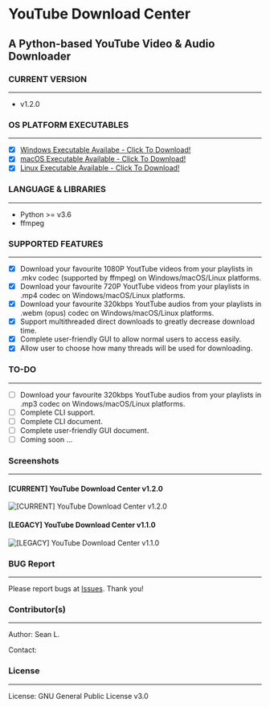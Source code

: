 # YouTube Download Center

## A Python-based YouTube Video &amp; Audio Downloader

### CURRENT VERSION
-----
- v1.2.0

### OS PLATFORM EXECUTABLES
-----
- [x] [Windows Executable Availabe - Click To Download!](https://github.com/seanlee31/youtube-download-center/releases/download/v1.2.0/youtube-download-center-latest-win.exe) 
- [x] [macOS Executable Available - Click To Download!](https://github.com/seanlee31/youtube-download-center/releases/download/v1.1.1/youtube-download-center-latest-mac)
- [x] [Linux Executable Available - Click To Download!](https://github.com/seanlee31/youtube-download-center/releases/download/v1.1.1/youtube-download-center-latest-linux)

### LANGUAGE & LIBRARIES
-----
- Python >= v3.6
- ffmpeg

### SUPPORTED FEATURES
-----
- [x] Download your favourite 1080P YoutTube videos from your playlists in .mkv codec (supported by ffmpeg) on Windows/macOS/Linux platforms.
- [x] Download your favourite 720P YoutTube videos from your playlists in .mp4 codec on Windows/macOS/Linux platforms.
- [x] Download your favourite 320kbps YoutTube audios from your playlists in .webm (opus) codec on Windows/macOS/Linux platforms.
- [x] Support multithreaded direct downloads to greatly decrease download time.
- [x] Complete user-friendly GUI to allow normal users to access easily.
- [x] Allow user to choose how many threads will be used for downloading.

### TO-DO
-----
- [ ] Download your favourite 320kbps YoutTube audios from your playlists in .mp3 codec on Windows/macOS/Linux platforms.
- [ ] Complete CLI support.
- [ ] Complete CLI document.
- [ ] Complete user-friendly GUI document.
- [ ] Coming soon ...

### Screenshots
-----
#### [CURRENT] YouTube Download Center v1.2.0
![[CURRENT] YouTube Download Center v1.2.0](https://i.imgur.com/81teK9d.png)
#### [LEGACY] YouTube Download Center v1.1.0
![[LEGACY] YouTube Download Center v1.1.0](https://i.imgur.com/4Z9Q0PW.png)

### BUG Report
-----
Please report bugs at [Issues](https://github.com/seanlee31/youtube-dc/issues "Issues"). Thank you!

### Contributor(s)
-----
Author: Sean L.

Contact: 

### License
-----
License: GNU General Public License v3.0
